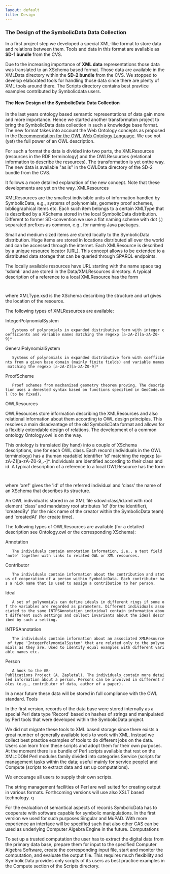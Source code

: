 ```yaml
---
layout: default
title: Design
---
```


### The Design of the SymbolicData Data Collection

In a first project step we developed a special XML-like format to store data and relations between them. Tools and data in this format are available as **SD-1 bundle** from the CVS.

Due to the increasing importance of **XML data** representations those data was translated to an XSchema based format. Those data are available in the XMLData directory within the **SD-2 bundle** from the CVS. We stopped to develop elaborated tools for handling those data since there are plenty of XML tools around there. The Scripts directory contains best pravtice examples contributed by Symbolicdata users.

#### The New Design of the SymbolicData Data Collection

In the last years ontology based semantic representations of data gain more and more importance. Hence we started another transformaton project to bring the SymbolicData data collection in such a knowledge base format. The new format takes into account the Web Ontology concepts as proposed in the [Recommendation for the OWL Web Ontology Language](http://www.w3.org/TR/owl-features|W3C). We use not (yet) the full power of an OWL description.

For such a format the data is divided into two parts, the XMLResources (resources in the RDF terminology) and the OWLResources (relational information to describe the resources). The transformation is yet onthe way. The new data is available "as is" in the OWLData directory of the SD-2 bundle from the CVS.

It follows a more detailed explanation of the new concept. Note that these developments are yet on the way. XMLResources

XMLResources are the smallest indivisible units of information handled by SymbolicData, e.g., systems of polynomials, geometry proof schemes, bibliographical items etc. Each such item belongs to a certain XMLType that is described by a XSchema stored in the local SymbolicData distribution. Different to former SD-convention we use a flat naming scheme with dot (.) separated prefixes as common, e.g., for naming Java packages.

Small and medium sized items are stored locally to the SymbolicData distribution. Huge items are stored in locations distributed all over the world and can be accessed through the internet. Each XMLResource is described by a unique resource locator (URL). This concept allows to be extended to a distributed data storage that can be queried through SPARQL endpoints.

The locally available resources have URL starting with the name space tag 'sdxml:' and are stored in the Data/XMLResources directory. A typical description of a reference to a local XMLResource has the form

`   `<XML XMLType="IntegerPolynomialSystem" url="sdxml:INTPS/ZeroDim.example_61.xml"/>` `

where XMLType.xsd is the XSchema describing the structure and url gives the location of the resource.

The following types of XMLResources are available:

IntegerPolynomialSystem

`   Systems of polynomials in expanded distributive form with integer coefficients and variable names matching the regexp [a-zA-Z][a-zA-Z0-9]* `

GeneralPolynomialSystem

`   Systems of polynomials in expanded distributive form with coefficients from a given base domain (mainly finite fields) and variable names matching the regexp [a-zA-Z][a-zA-Z0-9]* `

ProofScheme

`   Proof schemes from mechanized geometry theorem proving. The description uses a denested syntax based on functions specified in GeoCode.xml (to be fixed). `

OWLResources

OWLResources store information describing the XMLResources and also relational information about them according to OWL design principles. This resolves a main disadvantage of the old SymbolicData format and allows for a flexibly extendable design of relations. The development of a common ontology Ontology.owl is on the way.

This ontology is translated (by hand) into a couple of XSchema descriptions, one for each OWL class. Each record (individuals in the OWL terminology) has a (human readable) identifier 'id' matching the regexp [a-zA-Z][a-zA-Z0-9\_.-]\*. Individuals are identified according to their class and id. A typical description of a reference to a local OWLResource has the form

`   `<OWL xref="ZeroDim.example_7" class="INTPSAnnotation"/>` `

where 'xref' gives the 'id' of the referred individual and 'class' the name of an XSchema that describes its structure.

An OWL individual is stored in an XML file sdowl:class/id.xml with root element 'class' and mandatory root attributes 'id' (for the identifier), 'createdBy' (for the nick name of the creator within the SymbolicData team) and 'createdAt' (for create time).

The following types of OWLResources are available (for a detailed description see Ontology.owl or the corresponding XSchema):

Annotation

`   The individuals contain annotation information, i.e., a text field 'note' together with links to related OWL or XML resources. `

Contributor

`   The individuals contain information about the contribution and status of cooperation of a person within SymbolicData. Each contributor has a nick name that is used to assign a contribution to her person. `

Ideal

`   A set of polynomials can define ideals in different rings if some of the variables are regarded as parameters. Different individuals associated to the same INTPSAnnotation individual contain information about different such settings and collect invariants about the ideal described by such a setting. `

INTPSAnnotation

`   The individuals contain information about an associated XMLResource of type 'IntegerPolynomialSystem' that are related only to the polynomials as they are. Used to identify equal examples with different variable names etc. `

Person

`   A hook to the GB-Publications Project (A. Zapletal). The individuals contain more detailed information about a person. Persons can be involved in different roles (e.g., contributor of data, author of a paper). `

In a near future these data will be stored in full compliance with the OWL standard. Tools

In the first version, records of the data base were stored internally as a special Perl data type 'Record' based on hashes of strings and manipulated by Perl tools that were developed within the SymbolicData project.

We did not migrate these tools to XML based storage since there exists a great number of generally available tools to work with XML. Instead we collect best practice examples of tools to do different jobs on the data. Users can learn from these scripts and adopt them for their own purposes. At the moment there is a bundle of Perl scripts available that rest on the XML::DOM Perl modules family divided into categories Service (scripts for management tasks within the data; useful mainly for service people) and Compute (scripts to extract data and set up computations).

We encourage all users to supply their own scripts.

The string management facilities of Perl are well suited for creating output in various formats. Forthcoming versions will use also XSLT based technology. q

For the evaluation of semantical aspects of records SymbolicData has to cooperate with software capable for symbolic manipulations. In the first version we used for such purposes Singular and MuPAD. With more experience an interface will be specified such that also other CAS can be used as underlying Computer Algebra Engine in the future. Computations

To set up a trusted computation the user has to extract the digital data from the primary data base, prepare them for input to the specified Computer Algebra Software, create the corresponding input file, start and monitor the computation, and evaluate the output file. This requires much flexibility and SymbolicData provides only scripts of its users as best practice examples in the Compute section of the Scripts directory.
